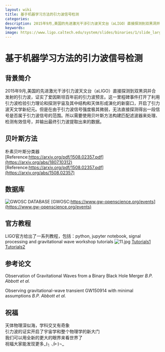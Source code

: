 ```yaml
---
layout: wiki
title: 基于机器学习方法的引力波信号检测
categories: 
description: 2015年9月,美国的先进激光干涉引力波天文台（aLIGO）直接探测到双黑洞并合发射的引力波，证实了爱因斯坦百年前的引力波预言。这一里程碑事件打开了利用引力波检验引力理论和探测宇宙及其中结构和天体形成演化的新窗口，开启了引力波天文学新纪元。但是在由于引力波信号强度极其微弱，无法直接探测得出一段信号是否属于引力波信号的范围。所以需要使用贝叶斯方法构建匹配滤波器来处理、检测有效信号，并输出最终引力波提取出来的数据。
keywords: 
image: https://www.ligo.caltech.edu/system/slides/binaries/1/slide_large_image/DetectionSlide.jpg?1456255417
---
```

# 基于机器学习方法的引力波信号检测
## 背景简介
 2015年9月,美国的先进激光干涉引力波天文台（aLIGO）直接探测到双黑洞并合发射的引力波，证实了爱因斯坦百年前的引力波预言。这一里程碑事件打开了利用引力波检验引力理论和探测宇宙及其中结构和天体形成演化的新窗口，开启了引力波天文学新纪元。但是在由于引力波信号强度极其微弱，无法直接探测得出一段信号是否属于引力波信号的范围。所以需要使用贝叶斯方法构建匹配滤波器来处理、检测有效信号，并输出最终引力波提取出来的数据。

## 贝叶斯方法
朴素贝叶斯分类器  
[Reference:https://arxiv.org/pdf/1508.02357.pdf](https://arxiv.org/abs/1807.10312)  
[Reference:https://arxiv.org/pdf/1508.02357.pdf](https://arxiv.org/abs/1508.02357)

## 数据库
![GWOSC DATABASE](https://i.loli.net/2018/11/28/5bfe0ff1548b8.jpg)
[GWOSC:https://www.gw-openscience.org/events](https://www.gw-openscience.org/events)

## 官方教程
LIGO官方给出了一系列教程，包括：python, jupyter notebook, signal processing and gravitational wave workshop tutorials
![11.jpg](https://i.loli.net/2018/11/28/5bfe12902fc31.jpg)
[Tutorials1](https://www.gw-openscience.org/tutorials/)  
[Tutorials2](https://www.gw-openscience.org/static/workshop1/course.html)

## 参考论文
Observation of Gravitational Waves from a Binary Black Hole Merger *B.P. Abbott et al.*

Observing gravitational-wave transient GW150914 with minimal assumptions *B.P. Abbott et al.*

## 祝福
天体物理深似海，学科交叉有奇象  
引力波的证实开启了宇宙学和整个物理学的新大门  
我们可以用全新的更大的眼界来看世界了  
祝福大家能发现更多_(┐ ◟ᐕ)¬_
